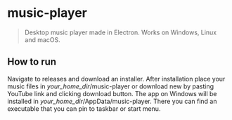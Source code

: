 # music-player

> Desktop music player made in Electron. Works on Windows, Linux and macOS.

## How to run

Navigate to releases and download an installer. After installation place your music files in *your_home_dir*/music-player or download new by pasting YouTube link and clicking download button. The app on Windows will be installed in *your_home_dir*/AppData/music-player. There you can find an executable that you can pin to taskbar or start menu.